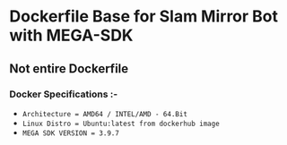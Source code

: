 # Dockerfile Base for Slam Mirror Bot with MEGA-SDK 

## Not entire Dockerfile

### Docker Specifications :-
 - `Architecture = AMD64 / INTEL/AMD - 64.Bit`
 - `Linux Distro = Ubuntu:latest from dockerhub image`
 - `MEGA SDK VERSION = 3.9.7`

 
 
